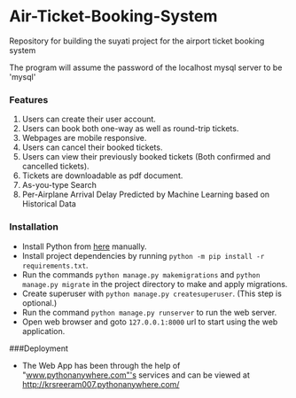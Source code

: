 # Air-Ticket-Booking-System

Repository for building the suyati project for the airport ticket booking system

The program will assume the password of the localhost mysql server to be 'mysql'

### Features
1. Users can create their user account.
2. Users can book both one-way as well as round-trip tickets.
3. Webpages are mobile responsive.
4. Users can cancel their booked tickets.
5. Users can view their previously booked tickets (Both confirmed and cancelled tickets).
6. Tickets are downloadable as pdf document.
7. As-you-type Search
8. Per-Airplane Arrival Delay Predicted by Machine Learning based on Historical Data
   
### Installation

- Install Python from [here](https://www.python.org/downloads/) manually.
- Install project dependencies by running `python -m pip install -r requirements.txt`.
- Run the commands `python manage.py makemigrations` and `python manage.py migrate` in the project directory to make and apply migrations.
- Create superuser with `python manage.py createsuperuser`. (This step is optional.)
- Run the command `python manage.py runserver` to run the web server.
- Open web browser and goto `127.0.0.1:8000` url to start using the web application.

###Deployment
- The Web App has been through the help of "www.pythonanywhere.com"'s services and can be viewed at http://krsreeram007.pythonanywhere.com/ 
